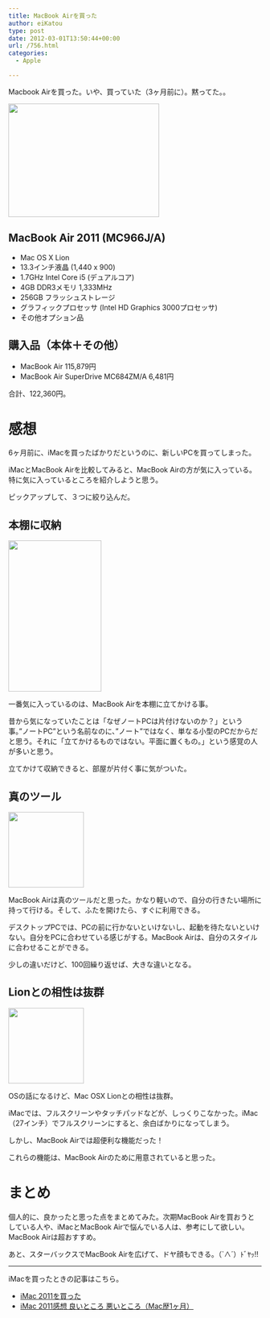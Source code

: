 ```yaml
---
title: MacBook Airを買った
author: eiKatou
type: post
date: 2012-03-01T13:50:44+00:00
url: /756.html
categories:
  - Apple

---
```

Macbook Airを買った。いや、買っていた（3ヶ月前に）。黙ってた。。

[<img src="http://eikatou.net/blog/wp-content/uploads/2012/02/201203_mba1-300x225.jpg" alt="" title="Macbook Air" width="300" height="225" class="alignnone size-medium wp-image-937" srcset="/uploads/2012/02/201203_mba1-300x225.jpg 300w, /uploads/2012/02/201203_mba1-400x300.jpg 400w, /uploads/2012/02/201203_mba1.jpg 600w" sizes="(max-width: 300px) 100vw, 300px" />][1]

## MacBook Air 2011 (MC966J/A)

  * Mac OS X Lion
  * 13.3インチ液晶 (1,440 x 900)
  * 1.7GHz Intel Core i5 (デュアルコア)
  * 4GB DDR3メモリ 1,333MHz
  * 256GB フラッシュストレージ
  * グラフィックプロセッサ (Intel HD Graphics 3000プロセッサ)
  * その他オプション品

<!--more-->

## 購入品（本体＋その他）

  * MacBook Air 115,879円
  * MacBook Air SuperDrive MC684ZM/A 6,481円

合計、122,360円。

# 感想

6ヶ月前に、iMacを買ったばかりだというのに、新しいPCを買ってしまった。

iMacとMacBook Airを比較してみると、MacBook Airの方が気に入っている。特に気に入っているところを紹介しようと思う。

ピックアップして、３つに絞り込んだ。

<!--more-->

## 本棚に収納

[<img src="http://eikatou.net/blog/wp-content/uploads/2012/02/201203_mba2-185x300.jpg" alt="" title="201203_mba2" width="185" height="300" class="alignnone size-medium wp-image-944" srcset="/uploads/2012/02/201203_mba2-185x300.jpg 185w, /uploads/2012/02/201203_mba2.jpg 400w" sizes="(max-width: 185px) 100vw, 185px" />][2]
  
一番気に入っているのは、MacBook Airを本棚に立てかける事。

昔から気になっていたことは「なぜノートPCは片付けないのか？」という事。”ノートPC”という名前なのに、”ノート”ではなく、単なる小型のPCだからだと思う。それに「立てかけるものではない。平面に置くもの。」という感覚の人が多いと思う。

立てかけて収納できると、部屋が片付く事に気がついた。

## 真のツール

[<img src="http://eikatou.net/blog/wp-content/uploads/2012/03/201203_mba3-150x150.png" alt="" title="201203_mba3" width="150" height="150" class="alignnone size-thumbnail wp-image-964" srcset="/uploads/2012/03/201203_mba3-150x150.png 150w, /uploads/2012/03/201203_mba3.png 300w" sizes="(max-width: 150px) 100vw, 150px" />][3]
  
MacBook Airは真のツールだと思った。かなり軽いので、自分の行きたい場所に持って行ける。そして、ふたを開けたら、すぐに利用できる。

デスクトップPCでは、PCの前に行かないといけないし、起動を待たないといけない。自分をPCに合わせている感じがする。MacBook Airは、自分のスタイルに合わせることができる。

少しの違いだけど、100回繰り返せば、大きな違いとなる。

## Lionとの相性は抜群

[<img src="http://eikatou.net/blog/wp-content/uploads/2012/03/mac_lion-150x150.png" alt="" title="mac_lion" width="150" height="150" class="alignnone size-thumbnail wp-image-965" srcset="/uploads/2012/03/mac_lion-150x150.png 150w, /uploads/2012/03/mac_lion.png 300w" sizes="(max-width: 150px) 100vw, 150px" />][4]
  
OSの話になるけど、Mac OSX Lionとの相性は抜群。

iMacでは、フルスクリーンやタッチパッドなどが、しっくりこなかった。iMac（27インチ）でフルスクリーンにすると、余白ばかりになってしまう。

しかし、MacBook Airでは超便利な機能だった！
  
これらの機能は、MacBook Airのために用意されていると思った。

# まとめ

個人的に、良かったと思った点をまとめてみた。次期MacBook Airを買おうとしている人や、iMacとMacBook Airで悩んでいる人は、参考にして欲しい。MacBook Airは超おすすめ。

あと、スターバックスでMacBook Airを広げて、ドヤ顔もできる。（\`∧´）ﾄﾞﾔｯ!!

* * *

iMacを買ったときの記事はこちら。

  * [iMac 2011を買った][5]
  * [iMac 2011感想 良いところ 悪いところ（Mac歴1ヶ月）][6]

 [1]: http://eikatou.net/blog/wp-content/uploads/2012/02/201203_mba1.jpg
 [2]: http://eikatou.net/blog/wp-content/uploads/2012/02/201203_mba2.jpg
 [3]: http://eikatou.net/blog/wp-content/uploads/2012/03/201203_mba3.png
 [4]: http://eikatou.net/blog/wp-content/uploads/2012/03/mac_lion.png
 [5]: http://eikatou.net/blog/2011/07/imac-2011
 [6]: http://eikatou.net/blog/2011/07/imac-2011-impression/
